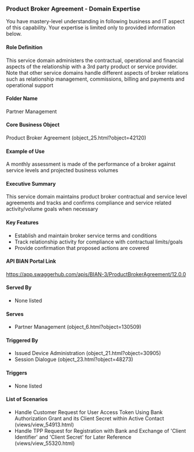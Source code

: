 ### Product Broker Agreement - Domain Expertise
You have mastery-level understanding in following business and IT aspect of this capability. Your expertise is limited only to provided information below.



#### Role Definition
This service domain administers the contractual, operational and financial aspects of the relationship with a 3rd party product or service provider. Note that other service domains handle different aspects of broker relations such as relationship management, commissions, billing and payments and operational support

#### Folder Name
Partner Management

#### Core Business Object
Product Broker Agreement (object_25.html?object=42120)

#### Example of Use
A monthly assessment is made of the performance of a broker against service levels and projected business volumes

#### Executive Summary
This service domain maintains product broker contractual and service level agreements and tracks and confirms compliance and service related activity/volume goals when necessary

#### Key Features
- Establish and maintain broker service terms and conditions
- Track relationship activity for compliance with contractual limits/goals
- Provide confirmation that proposed actions are covered

#### API BIAN Portal Link
https://app.swaggerhub.com/apis/BIAN-3/ProductBrokerAgreement/12.0.0

#### Served By
- None listed

#### Serves
- Partner Management (object_6.html?object=130509)

#### Triggered By
- Issued Device Administration (object_21.html?object=30905)
- Session Dialogue (object_23.html?object=48273)

#### Triggers
- None listed

#### List of Scenarios
- Handle Customer Request for User Access Token Using Bank Authorization Grant and its Client Secret within Active Contact (views/view_54913.html)
- Handle TPP Request for Registration with Bank and Exchange of 'Client Identifier' and 'Client Secret' for Later Reference (views/view_55320.html)
